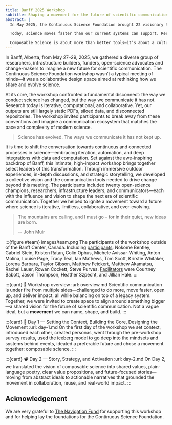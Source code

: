 ```yaml
---
title: Banff 2025 Workshop
subtitle: Shaping a movement for the future of scientific communication
abstract: |
  In May 2025, the Continuous Science Foundation brought 22 visionary thinkers—researchers, tool builders, funders, and open science advocates—from around the world to Banff, Alberta. At its core, the workshop confronted a fundamental disconnect: the way we conduct science has changed, but the way we communicate it has not. Research today is iterative, computational, and collaborative. Yet, our outputs are still largely static PDFs, siloed data, and disconnected repositories. The workshop invited participants to break away from these conventions and imagine a communication ecosystem that matches the pace and complexity of modern science. With support from [The Navigation Fund](https://www.navigation.org), this unique gathering sparked something powerful: a new movement called **Composable Science**.

  Today, science moves faster than our current systems can support. Research is often published late, locked in static documents, and difficult to reuse. The Banff workshop challenged that status quo. Through deep conversation, outdoor exploration, and creative collaboration, participants co-created a new paradigm: science that is modular, continuous, discoverable, and reusable by design.

  Composable Science is about more than better tools—it’s about a cultural shift. It reimagines how we communicate the process of research, not just the end result. It values progress over perfection, collaboration over credit, and real-time sharing over long delays. Thanks to this convening, we now have a shared language, a clear roadmap, and an energized network ready to build the future.
---
```


In Banff, Alberta, from May 27–29, 2025, we gathered a diverse group of researchers, infrastructure builders, funders, open-science advocates and change-makers to imagine a new future for scientific communication. The Continuous Science Foundation workshop wasn’t a typical meeting of minds—it was a collaborative design space aimed at rethinking how we share and evolve science.

At its core, the workshop confronted a fundamental disconnect: the way we conduct science has changed, but the way we communicate it has not. Research today is iterative, computational, and collaborative. Yet, our outputs are still largely static PDFs, siloed data, and disconnected repositories. The workshop invited participants to break away from these conventions and imagine a communication ecosystem that matches the pace and complexity of modern science.

> Science has evolved. The ways we communicate it has not kept up.

It is time to shift the conversation towards continuous and connected processes in science—embracing iteration, automation, and deep integrations with data and computation. Set against the awe-inspiring backdrop of Banff, this intimate, high-impact workshop brings together select leaders of this transformation.
Through immersive outdoor experiences, in-depth discussions, and strategic storytelling, we developed a collective vision and the communication tools needed to drive change beyond this meeting. The participants included twenty open-science champions, researchers, infrastructure leaders, and communicators—each with the influence and vision to shape the next era of scientific communication. Together we helped to ignite a movement toward a future where science is iterative, limitless, collaborative, and ever-evolving.

> The mountains are calling, and I must go – for in their quiet, new ideas are born.
>
> -- John Muir

:::{figure #team} images/team.png
The participants of the workshop outside of the Banff Center, Canada. Including [participants](./participants.md): Nokome Bentley, Gabriel Stein, Kristen Ratan, Colin Ophus, Michele Avissar-Whiting, Anton Molina, Louise Page, Tracy Teal, Ian Mathews, Tom Scott, Krirstie Whitaker, Lorena Barbara, Taylor Gibson, Matthew Feickert, Matthew Akamatsu, Rachel Lauer, Rowan Cockett, Steve Purves. [Facilitators](./facilitators.md) were Courtney Babott, Jason Thompson, Heather Szpecht, and Jillian Hale.
:::

:::{card} 👋 Workshop overview
:url: overview.md
Scientific communication is under fire from multiple sides—challenged to do more, move faster, open up, and deliver impact, all while balancing on top of a legacy system. Together, we were invited to create space to align around something bigger—a shared vision for the future of scientific communication. Not a vague ideal, but a **movement** we can name, shape, and build.
:::

:::{card} 📅 Day 1 — Setting the Context, Building the Core, Designing the Movement
:url: day-1.md
On the first day of the workshop we set context, introduced each other, created personas, went through the pre-workshop survey results, used the iceberg model to go deep into the mindsets and systems behind events, ideated a preferable future and chose a movement together: composable science.
:::

:::{card} 📽️ Day 2 — Story, Strategy, and Activation
:url: day-2.md
On Day 2, we translated the vision of composable science into shared values, plain-language poetry, clear value propositions, and future-focused stories—moving from abstract ideals to actionable narratives that grounded the movement in collaboration, reuse, and real-world impact.
:::

## Acknowledgement

We are very grateful to [The Navigation Fund](https://www.navigation.org) for supporting this workshop and for helping lay the foundations for the Continuous Science Foundation.
